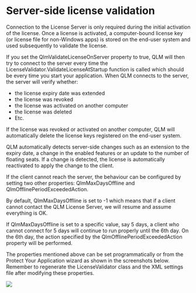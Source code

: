 # Server-side license validation

Connection to the License Server is only required during the initial activation of the license. Once a license is activated, a computer-bound license key (or license file for non-Windows apps) is stored on the end-user system and used subsequently to validate the license.

If you set the QlmValidateLicenseOnServer property to true, QLM will then try to connect to the server every time the LicenseValidator.ValidateLicenseAtStartup function is called which should be every time you start your application. When QLM connects to the server, the server will verify whether:

* the license expiry date was extended
* the license was revoked
* the license was activated on another computer
* the license was deleted
* Etc.&#x20;

If the license was revoked or activated on another computer, QLM will automatically delete the license keys registered on the end-user system.&#x20;

QLM automatically detects server-side changes such as an extension to the expiry date, a change in the enabled features or an update to the number of floating seats. If a change is detected, the license is automatically reactivated to apply the change to the client.

If the client cannot reach the server, the behaviour can be configured by setting two other properties: QlmMaxDaysOffline and QlmOfflinePeriodExceededAction.

By default, QlmMaxDaysOffline is set to -1 which means that if a client cannot contact the QLM License Server, we will resume and assume everything is OK.

If QlmMaxDaysOffline is set to a specific value, say 5 days, a client who cannot connect for 5 days will continue to run properly until the 6th day. On the 6th day, the action specified by the QlmOfflinePeriodExceededAction property will be performed.

The properties mentioned above can be set programmatically or from the Protect Your Application wizard as shown in the screenshots below. Remember to regenerate the LicenseValidator class and the XML settings file after modifying these properties.

&#x20;

![](https://support.soraco.co/hc/article\_attachments/360024128692/mceclip0.png)
